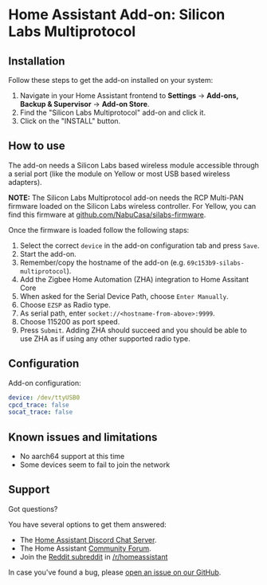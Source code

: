 # Home Assistant Add-on: Silicon Labs Multiprotocol

## Installation

Follow these steps to get the add-on installed on your system:

1. Navigate in your Home Assistant frontend to **Settings** -> **Add-ons, Backup & Supervisor** -> **Add-on Store**.
2. Find the "Silicon Labs Multiprotocol" add-on and click it.
3. Click on the "INSTALL" button.

## How to use

The add-on needs a Silicon Labs based wireless module accessible through a
serial port (like the module on Yellow or most USB based wireless adapters).

**NOTE:** The Silicon Labs Multiprotocol add-on needs the RCP Multi-PAN firmware
loaded on the Silicon Labs wireless controller. For Yellow, you can find this
firmware at [github.com/NabuCasa/silabs-firmware](https://github.com/NabuCasa/silabs-firmware).

Once the firmware is loaded follow the following staps:

1. Select the correct `device` in the add-on configuration tab and press `Save`.
2. Start the add-on.
3. Remember/copy the hostname of the add-on (e.g. `69c153b9-silabs-multiprotocol`).
4. Add the Zigbee Home Automation (ZHA) integration to Home Assitant Core
5. When asked for the Serial Device Path, choose `Enter Manually`.
6. Choose `EZSP` as Radio type.
7. As serial path, enter `socket://<hostname-from-above>:9999`.
8. Choose 115200 as port speed.
9. Press `Submit`. Adding ZHA should succeed and you should be able to use ZHA
   as if using any other supported radio type.

## Configuration

Add-on configuration:

```yaml
device: /dev/ttyUSB0
cpcd_trace: false
socat_trace: false
```

## Known issues and limitations

- No aarch64 support at this time
- Some devices seem to fail to join the network

## Support

Got questions?

You have several options to get them answered:

- The [Home Assistant Discord Chat Server][discord].
- The Home Assistant [Community Forum][forum].
- Join the [Reddit subreddit][reddit] in [/r/homeassistant][reddit]

In case you've found a bug, please [open an issue on our GitHub][issue].

[discord]: https://discord.gg/c5DvZ4e
[forum]: https://community.home-assistant.io
[reddit]: https://reddit.com/r/homeassistant
[issue]: https://github.com/home-assistant/addons/issues
